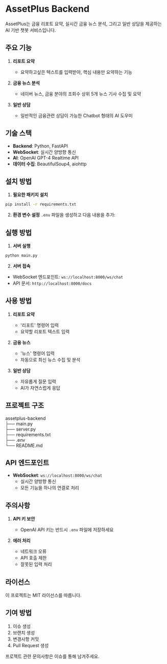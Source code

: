 # AssetPlus Backend

AssetPlus는 금융 리포트 요약, 실시간 금융 뉴스 분석, 그리고 일반 상담을 제공하는 AI 기반 챗봇 서비스입니다.

## 주요 기능

1. **리포트 요약**
   - 요약하고싶은 텍스트를 입력받아, 핵심 내용만 요약하는 기능

2. **금융 뉴스 분석**
   - 네이버 뉴스, 금융 분야의 조회수 상위 5개 뉴스 기사 수집 및 요약

3. **일반 상담**
   - 일반적인 금융관련 상담이 가능한 Chatbot 형태의 AI 도우미

## 기술 스택

- **Backend**: Python, FastAPI
- **WebSocket**: 실시간 양방향 통신
- **AI**: OpenAI GPT-4 Realtime API
- **데이터 수집**: BeautifulSoup4, aiohttp

## 설치 방법

1. **필요한 패키지 설치**
```bash
pip install -r requirements.txt
```

2. **환경 변수 설정**
`.env` 파일을 생성하고 다음 내용을 추가:


## 실행 방법

1. **서버 실행**
```bash
python main.py
```

2. **서버 접속**
- WebSocket 엔드포인트: `ws://localhost:8000/ws/chat`
- API 문서: `http://localhost:8000/docs`

## 사용 방법

1. **리포트 요약**
   - '리포트' 명령어 입력
   - 요약할 리포트 텍스트 입력

2. **금융 뉴스**
   - '뉴스' 명령어 입력
   - 자동으로 최신 뉴스 수집 및 분석

3. **일반 상담**
   - 자유롭게 질문 입력
   - AI가 자연스럽게 응답

## 프로젝트 구조
assetplus-backend<br>
├── main.py<br>
├── server.py<br>
├── requirements.txt<br>
├── .env<br>
└── README.md<br>


## API 엔드포인트

- **WebSocket**: `ws://localhost:8000/ws/chat`
  - 실시간 양방향 통신
  - 모든 기능을 하나의 연결로 처리

## 주의사항

1. **API 키 보안**
   - OpenAI API 키는 반드시 `.env` 파일에 저장하세요

2. **에러 처리**
   - 네트워크 오류
   - API 호출 제한
   - 잘못된 입력 처리

## 라이선스

이 프로젝트는 MIT 라이선스를 따릅니다.

## 기여 방법

1. 이슈 생성
2. 브랜치 생성
3. 변경사항 커밋
4. Pull Request 생성


프로젝트 관련 문의사항은 이슈를 통해 남겨주세요.